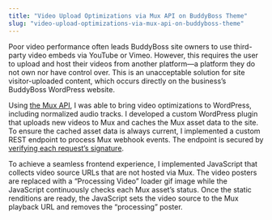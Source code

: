 ```yaml
---
title: "Video Upload Optimizations via Mux API on BuddyBoss Theme"
slug: "video-upload-optimizations-via-mux-api-on-buddyboss-theme"
---
```


Poor video performance often leads BuddyBoss site owners to use third-party video embeds via YouTube or Vimeo. However, this requires the user to upload and host their videos from another platform—a platform they do not own nor have control over. This is an unacceptable solution for site visitor-uploaded content, which occurs directly on the business’s BuddyBoss WordPress website.

Using [the Mux API](https://www.mux.com/), I was able to bring video optimizations to WordPress, including normalized audio tracks. I developed a custom WordPress plugin that uploads new videos to Mux and caches the Mux asset data to the site. To ensure the cached asset data is always current, I implemented a custom REST endpoint to process Mux webhook events. The endpoint is secured by [verifying each request’s signature](https://docs.mux.com/guides/video/verify-webhook-signatures).

To achieve a seamless frontend experience, I implemented JavaScript that collects video source URLs that are not hosted via Mux. The video posters are replaced with a “Processing Video” loader gif image while the JavaScript continuously checks each Mux asset’s status. Once the static renditions are ready, the JavaScript sets the video source to the Mux playback URL and removes the “processing” poster.
